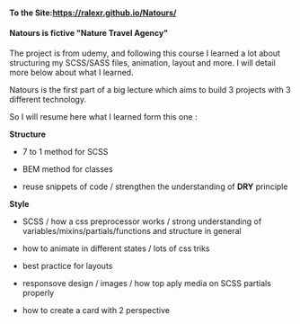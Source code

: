 #### To the Site:https://ralexr.github.io/Natours/


#### Natours is fictive "Nature Travel Agency"

The project is from udemy, and following this course I learned a lot about structuring my SCSS/SASS files, animation, layout and more. I will detail more below about what I learned.

Natours is the first part of a big lecture which aims to build 3 projects with 3 different technology.

So I will resume here what I learned form this one :

**Structure**

- 7 to 1 method for SCSS

- BEM method for classes

- reuse snippets of code / strengthen the understanding of **DRY** principle

**Style**

- SCSS / how a css preprocessor works / strong understanding of variables/mixins/partials/functions and structure in general

- how to animate in different states / lots of css triks

- best practice for layouts

- responsove design / images / how top aply media on SCSS partials properly

- how to create a card with 2 perspective 

```

